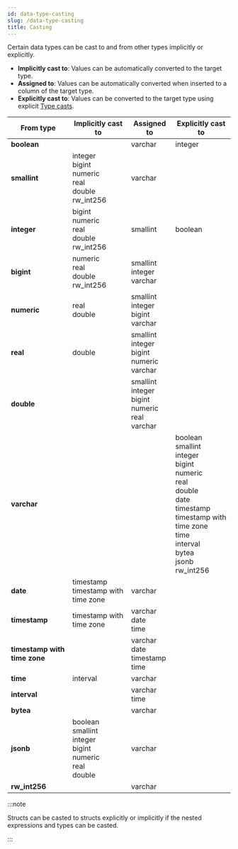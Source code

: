 ```yaml
---
id: data-type-casting
slug: /data-type-casting
title: Casting
---
```

<head>
  <link rel="canonical" href="https://docs.risingwave.com/docs/current/data-type-casting/" />
</head>

Certain data types can be cast to and from other types implicitly or explicitly.

- **Implicitly cast to**: Values can be automatically converted to the target type.
- **Assigned to**: Values can be automatically converted when inserted to a column of the target type.
- **Explicitly cast to**: Values can be converted to the target type using explicit [Type casts](/sql/query-syntax/query-syntax-value-exp.md#type-casts).

|From type|Implicitly cast to|Assigned to|Explicitly cast to|
|-|-|-|-|
|**boolean**||varchar<br/>|integer<br/>|
|**smallint**|integer<br/>bigint<br/>numeric<br/>real<br/>double<br/>rw_int256|varchar||
|**integer**|bigint<br/>numeric<br/>real<br/>double<br/>rw_int256|smallint|boolean|
|**bigint**|numeric<br/>real<br/>double<br/>rw_int256|smallint<br/>integer<br/>varchar||
|**numeric**|real<br/>double|smallint<br/>integer<br/>bigint<br/>varchar||
|**real**|double|smallint<br/>integer<br/>bigint<br/>numeric<br/>varchar||
|**double**||smallint<br/>integer<br/>bigint<br/>numeric<br/>real<br/>varchar||
|**varchar**|||boolean<br/>smallint<br/>integer<br/>bigint<br/>numeric<br/>real<br/>double<br/>date<br/>timestamp<br/>timestamp with time zone<br/>time<br/>interval<br/>bytea<br/>jsonb<br/>rw_int256 |
|**date**|timestamp<br/>timestamp with time zone|varchar||
|**timestamp**|timestamp with time zone|varchar<br/>date<br/>time||
|**timestamp with time zone**||varchar<br/>date<br/>timestamp<br/>time||
|**time**|interval|varchar||
|**interval**||varchar<br/>time||
|**bytea**||varchar||
|**jsonb**|boolean<br/>smallint<br/>integer<br/>bigint<br/>numeric<br/>real<br/>double|varchar||
|**rw_int256**||varchar||

:::note

Structs can be casted to structs explicitly or implicitly if the nested expressions and types can be casted.

:::

<!--You can find the casting relations here: https://github.com/risingwavelabs/risingwave/blob/be868cc6e479de30be78c98b77ab3ad686938b89/src/frontend/src/expr/type_inference/cast.rs#L201-->